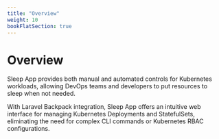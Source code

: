 ```yaml
---
title: "Overview"
weight: 10
bookFlatSection: true
---
```


# Overview

Sleep App provides both manual and automated controls for Kubernetes workloads, allowing DevOps teams and developers to put resources to sleep when not needed.

With Laravel Backpack integration, Sleep App offers an intuitive web interface for managing Kubernetes Deployments and StatefulSets, eliminating the need for complex CLI commands or Kubernetes RBAC configurations.